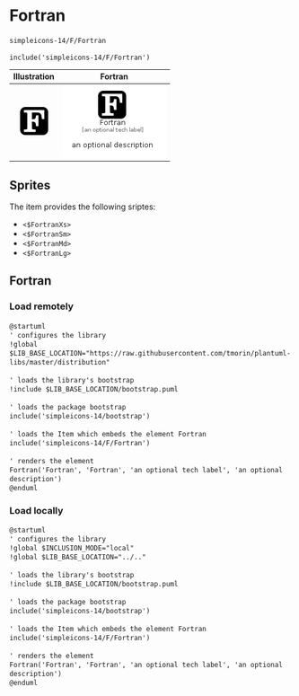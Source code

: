 # Fortran


```text
simpleicons-14/F/Fortran
```

```text
include('simpleicons-14/F/Fortran')
```



| Illustration | Fortran |
| :---: | :---: |
| ![illustration for Illustration](../../simpleicons-14/F/Fortran.png) | ![illustration for Fortran](../../simpleicons-14/F/Fortran.Local.png) |



## Sprites
The item provides the following sriptes:

- `<$FortranXs>`
- `<$FortranSm>`
- `<$FortranMd>`
- `<$FortranLg>`





## Fortran

### Load remotely
```plantuml
@startuml
' configures the library
!global $LIB_BASE_LOCATION="https://raw.githubusercontent.com/tmorin/plantuml-libs/master/distribution"

' loads the library's bootstrap
!include $LIB_BASE_LOCATION/bootstrap.puml

' loads the package bootstrap
include('simpleicons-14/bootstrap')

' loads the Item which embeds the element Fortran
include('simpleicons-14/F/Fortran')

' renders the element
Fortran('Fortran', 'Fortran', 'an optional tech label', 'an optional description')
@enduml
```

### Load locally
```plantuml
@startuml
' configures the library
!global $INCLUSION_MODE="local"
!global $LIB_BASE_LOCATION="../.."

' loads the library's bootstrap
!include $LIB_BASE_LOCATION/bootstrap.puml

' loads the package bootstrap
include('simpleicons-14/bootstrap')

' loads the Item which embeds the element Fortran
include('simpleicons-14/F/Fortran')

' renders the element
Fortran('Fortran', 'Fortran', 'an optional tech label', 'an optional description')
@enduml
```

